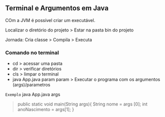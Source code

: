 ## Terminal e Argumentos em Java
COm a JVM é possível criar um executável.

Localizar o diretório do projeto > Estar na pasta bin do projeto

Jornada: Cria classe > Compila > Executa

### Comando no terminal
- cd > acessar uma pasta
- dir > verificar diretórios
- cls > limpar o terminal
- java App.java param param > Executar o programa com os argumentos (args)/parametros

`Exemplo` java App.java args
>public static void main(String args){
>    String nome = args [0];
>    int anoNascimento = args[1];
>}
